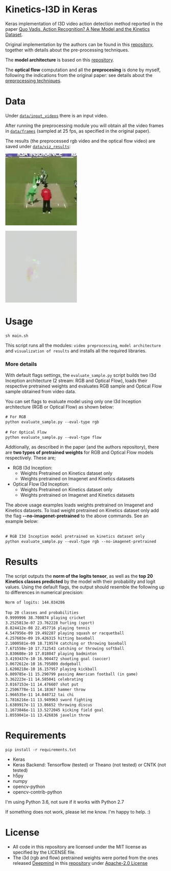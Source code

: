 # Kinetics-I3D in Keras

Keras implementation of I3D video action detection method reported in the paper [Quo Vadis, Action Recognition? A New Model and the Kinetics Dataset](https://arxiv.org/abs/1705.07750).

Original implementation by the authors can be found in this [repository](https://github.com/deepmind/kinetics-i3d), together with details about the pre-processing techniques.

The __model architecture__ is based on this [repository](https://github.com/dlpbc/keras-kinetics-i3d).

The __optical flow__ computation and all the __preprocesing__ is done by myself, following the indications from the original paper: see details about the [preprocessing techniques](https://github.com/deepmind/kinetics-i3d#sample-data-and-preprocessing).

# Data

Under [`data/input_videos`](data/input_videos) there is an input video.

After running the preprocessing module you will obtain all the video frames in [`data/frames`](data/frames) (sampled at 25 fps, as specified in the original paper).

The results (the preprocessed rgb video and the optical flow video) are saved under [`data/viz_results`](data/viz_results):


![Alt Text](data/gifs/cricket_rgb.gif)

![Alt Text](data/gifs/cricket_flow.gif)

# Usage
```
sh main.sh
```

This script runs all the modules: `video preprocessing`, `model architecture` and `visualization of results`
and installs all the required libraries.


### More details

With default flags settings, the `evaluate_sample.py` script builds two I3d Inception architecture (2 stream: RGB and Optical Flow), loads their respective pretrained weights and evaluates RGB sample and Optical Flow sample obtained from video data.

You can set flags to evaluate model using only one I3d Inception architecture (RGB or Optical Flow) as shown below:

```
# For RGB
python evaluate_sample.py --eval-type rgb

# For Optical Flow
python evaluate_sample.py --eval-type flow
```

Addtionally, as described in the paper (and the authors repository), there are __two types of pretrained weights__ for RGB and Optical Flow models respectively. These are;
- RGB I3d Inception:
    - Weights Pretrained on Kinetics dataset only
    - Weights pretrained on Imagenet and Kinetics datasets
- Optical Flow I3d Inception:
    - Weights Pretrained on Kinetics dataset only
    - Weights pretrained on Imagenet and Kinetics datasets

The above usage examples loads weights pretrained on Imagenet and Kinetics datasets. To load weight pretrained on Kinetics dataset only add the flag **--no-imagenet-pretrained** to the above commands. See an example below:

```

# RGB I3d Inception model pretrained on kinetics dataset only
python evaluate_sample.py --eval-type rgb --no-imagenet-pretrained
```

# Results

The script outputs the __norm of the logits tensor__, as well as the __top 20 Kinetics classes predicted__ by the model
with their probability and logit values. Using the default flags, the output should resemble the following up to differences in numerical precision:

```
Norm of logits: 144.034286

Top 20 classes and probabilities
0.9999996 38.700874 playing cricket
3.2525813e-07 23.762228 hurling (sport)
8.824412e-08 22.457716 playing tennis
4.547956e-09 19.492287 playing squash or racquetball
4.257603e-09 19.426315 hitting baseball
2.1000581e-09 18.719574 catching or throwing baseball
7.671558e-10 17.712543 catching or throwing softball
3.830608e-10 17.018047 playing badminton
3.4193437e-10 16.904472 shooting goal (soccer)
3.0672612e-10 16.795809 dodgeball
1.6208218e-10 16.157957 playing kickball
6.809785e-11 15.290799 passing American football (in game)
3.362223e-11 14.585041 celebrating
3.0167153e-11 14.476607 shot put
2.2506778e-11 14.18367 hammer throw
1.966535e-11 14.048712 tai chi
1.7816216e-11 13.949963 sword fighting
1.6389917e-11 13.86652 throwing discus
1.1673846e-11 13.5272045 kicking field goal
1.0559041e-11 13.426836 javelin throw

```


# Requirements

```
pip install -r requirements.txt
```
- Keras
- Keras Backend: Tensorflow (tested) or Theano (not tested) or CNTK (not tested)
- h5py
- numpy
- opencv-python
- opencv-contrib-python

I'm using Python 3.6, not sure if it works with Python 2.7

If something does not work, please let me know. I'm happy to help. :)

# License
- All code in this repository are licensed under the MIT license as specified by the LICENSE file.
- The i3d (rgb and flow) pretrained weights were ported from the ones released [Deepmind](https://deepmind.com) in this [repository](https://github.com/deepmind/kinetics-i3d) under [Apache-2.0 License](https://github.com/deepmind/kinetics-i3d/blob/master/LICENSE)

